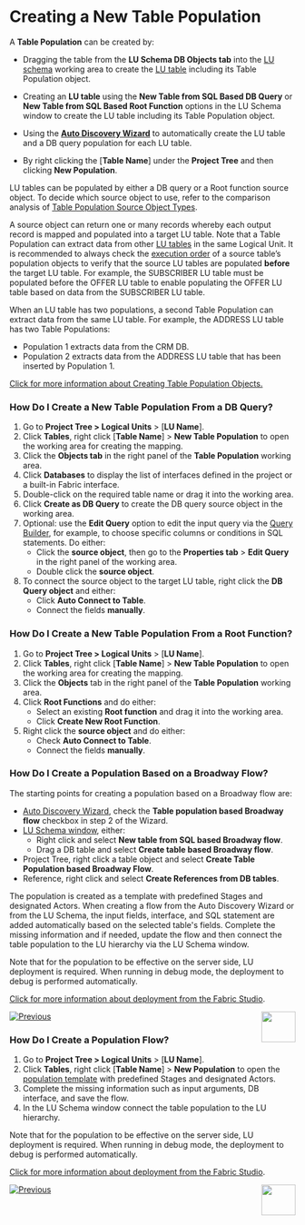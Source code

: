 # Creating a New Table Population

A **Table Population** can be created by:

<studio>

* Dragging the table from the **LU Schema DB Objects tab** into the [LU schema](/articles/03_logical_units/03_LU_schema_window.md) working area to create the [LU table](/articles/06_LU_tables/01_LU_tables_overview.md) including its Table Population object.

* Creating an **LU table** using the **New Table from SQL Based DB Query** or **New Table from SQL Based Root Function** options  in the LU Schema window to create the LU table including its Table Population object.

* Using the [**Auto Discovery Wizard**](/articles/03_logical_units/06_auto_discovery_wizard.md) to  automatically create the LU table and a DB query population for each LU table.

  </studio>

* By right clicking the [**Table Name**] under the **Project Tree** and then clicking **New Population**. 

<studio>

LU tables can be populated by either a DB query or a Root function source object. To decide which source object to use, refer to the comparison analysis of [Table Population Source Object Types](/articles/07_table_population/02_source_object_types.md).

</studio>

A source object can return one or many records whereby each output record is mapped and populated into a target LU table. 
Note that a Table Population can extract data from other [LU tables](/articles/06_LU_tables/01_LU_tables_overview.md) in the same Logical Unit. It is recommended to always check the [execution order](/articles/07_table_population/13_LU_table_population_execution_order.md) of a source table’s population objects to verify that the source LU tables are populated **before** the target LU table. For example, the SUBSCRIBER LU table must be populated before the OFFER LU table to enable populating the OFFER LU table based on data from the SUBSCRIBER LU table.

When an LU table has two populations, a second Table Population can extract data from the same LU table. For example, the ADDRESS LU table has two Table Populations:
*	Population 1 extracts data from the CRM DB.
*	Population 2 extracts data from the ADDRESS LU table that has been inserted by Population 1.

[Click for more information about Creating Table Population Objects.](/articles/07_table_population/03_creating_a_new_table_population.md)

<studio>

### How Do I Create a New Table Population From a DB Query? 

1.	Go to **Project Tree > Logical Units** > [**LU Name**].
2.	Click **Tables**, right click [**Table Name**] > **New Table Population** to open the working area for creating the mapping.
3.	Click the **Objects tab** in the right panel of the **Table Population** working area.
4.	Click **Databases** to display the list of interfaces defined in the project or a built-in Fabric interface. 
5.	Double-click on the required table name or drag it into the working area. 
6.	Click **Create as DB Query** to create the DB query source object in the working area. 
7.	Optional: use the **Edit Query** option to edit the input query via the [Query Builder](/articles/11_query_builder/01_query_builder_overview.md#query-builder-overview), for example, to choose specific columns or conditions in SQL statements. Do either:
    * Click the **source object**, then go to the **Properties tab** > **Edit Query** in the right panel of the working area.
    * Double click the **source object**.
8.	To connect the source object to the target LU table, right click the **DB Query object** and either:
    * Click **Auto Connect to Table**.
    * Connect the fields **manually**.

### How Do I Create a New Table Population From a Root Function? 

1.	Go to **Project Tree > Logical Units** > [**LU Name**].
2.	Click **Tables**, right click [**Table Name**] > **New Table Population** to open the working area for creating the mapping.
3.	Click the **Objects** tab in the right panel of the **Table Population** working area.
4.	Click **Root Functions** and do either:
    * Select an existing **Root function** and drag it into the working area. 
    * Click **Create New Root Function**.
5.	Right click the **source object** and do either:
    * Check **Auto Connect to Table**.
    * Connect the fields **manually**.

### How Do I Create a Population Based on a Broadway Flow?

The starting points for creating a population based on a Broadway flow are:

* [Auto Discovery Wizard](/articles/03_logical_units/06_auto_discovery_wizard.md), check the **Table population based Broadway flow** checkbox in step 2 of the Wizard.
* [LU Schema window](/articles/03_logical_units/03_LU_schema_window.md#logical-unit-lu-schema), either:
  * Right click and select **New table from SQL based Broadway flow**.
  * Drag a DB table and select **Create table based Broadway flow**.
* Project Tree, right click a table object and select **Create Table Population based Broadway Flow**.
* Reference, right click and select **Create References from DB tables**.

The population is created as a template with predefined Stages and designated Actors. When creating a flow from the Auto Discovery Wizard or from the LU Schema, the input fields, interface, and SQL statement are added automatically based on the selected table's fields. Complete the missing information and if needed, update the flow and then connect the table population to the LU hierarchy via the LU Schema window.

Note that for the population to be effective on the server side, LU deployment is required. When running in debug mode, the deployment to debug is performed automatically.

[Click for more information about deployment from the Fabric Studio](/articles/16_deploy_fabric/02_deploy_from_Fabric_Studio.md).



[![Previous](/articles/images/Previous.png)](/articles/07_table_population/02_source_object_types.md)[<img align="right" width="60" height="54" src="/articles/images/Next.png">](14_table_population_based_Broadway.md)

</studio>

<web>

### How Do I Create a Population Flow?

1.	Go to **Project Tree > Logical Units** > [**LU Name**].
2.	Click **Tables**, right click [**Table Name**] > **New Population** to open the [population template](14_table_population_based_Broadway.md#flow-population-template) with predefined Stages and designated Actors.
3.	Complete the missing information such as input arguments, DB interface, and save the flow.
4.	In the LU Schema window connect the table population to the LU hierarchy.

Note that for the population to be effective on the server side, LU deployment is required. When running in debug mode, the deployment to debug is performed automatically.

[Click for more information about deployment from the Fabric Studio](/articles/16_deploy_fabric/02_deploy_from_Fabric_Studio.md).



[![Previous](/articles/images/Previous.png)](01_table_population_overview.md)[<img align="right" width="60" height="54" src="/articles/images/Next.png">](14_table_population_based_Broadway.md)

</web>
